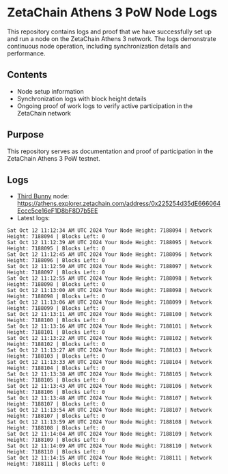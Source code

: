 # ZetaChain Athens 3 PoW Node Logs
This repository contains logs and proof that we have successfully set up and run a node on the ZetaChain Athens 3 network. The logs demonstrate continuous node operation, including synchronization details and performance.

## Contents
- Node setup information
- Synchronization logs with block height details
- Ongoing proof of work logs to verify active participation in the ZetaChain network

## Purpose
This repository serves as documentation and proof of participation in the ZetaChain Athens 3 PoW testnet.

## Logs

- [Third Bunny](https://thirdbunny.xyz/) node: https://athens.explorer.zetachain.com/address/0x225254d35dE666064Eccc5ce16eF1D8bF8D7b5EE
- Latest logs:
```
Sat Oct 12 11:12:34 AM UTC 2024 Your Node Height: 7188094 | Network Height: 7188094 | Blocks Left: 0
Sat Oct 12 11:12:39 AM UTC 2024 Your Node Height: 7188095 | Network Height: 7188095 | Blocks Left: 0
Sat Oct 12 11:12:45 AM UTC 2024 Your Node Height: 7188096 | Network Height: 7188096 | Blocks Left: 0
Sat Oct 12 11:12:50 AM UTC 2024 Your Node Height: 7188097 | Network Height: 7188097 | Blocks Left: 0
Sat Oct 12 11:12:55 AM UTC 2024 Your Node Height: 7188098 | Network Height: 7188098 | Blocks Left: 0
Sat Oct 12 11:13:00 AM UTC 2024 Your Node Height: 7188098 | Network Height: 7188098 | Blocks Left: 0
Sat Oct 12 11:13:06 AM UTC 2024 Your Node Height: 7188099 | Network Height: 7188099 | Blocks Left: 0
Sat Oct 12 11:13:11 AM UTC 2024 Your Node Height: 7188100 | Network Height: 7188100 | Blocks Left: 0
Sat Oct 12 11:13:16 AM UTC 2024 Your Node Height: 7188101 | Network Height: 7188101 | Blocks Left: 0
Sat Oct 12 11:13:22 AM UTC 2024 Your Node Height: 7188102 | Network Height: 7188102 | Blocks Left: 0
Sat Oct 12 11:13:27 AM UTC 2024 Your Node Height: 7188103 | Network Height: 7188103 | Blocks Left: 0
Sat Oct 12 11:13:33 AM UTC 2024 Your Node Height: 7188104 | Network Height: 7188104 | Blocks Left: 0
Sat Oct 12 11:13:38 AM UTC 2024 Your Node Height: 7188105 | Network Height: 7188105 | Blocks Left: 0
Sat Oct 12 11:13:43 AM UTC 2024 Your Node Height: 7188106 | Network Height: 7188106 | Blocks Left: 0
Sat Oct 12 11:13:48 AM UTC 2024 Your Node Height: 7188107 | Network Height: 7188107 | Blocks Left: 0
Sat Oct 12 11:13:54 AM UTC 2024 Your Node Height: 7188107 | Network Height: 7188107 | Blocks Left: 0
Sat Oct 12 11:13:59 AM UTC 2024 Your Node Height: 7188108 | Network Height: 7188108 | Blocks Left: 0
Sat Oct 12 11:14:04 AM UTC 2024 Your Node Height: 7188109 | Network Height: 7188109 | Blocks Left: 0
Sat Oct 12 11:14:09 AM UTC 2024 Your Node Height: 7188110 | Network Height: 7188110 | Blocks Left: 0
Sat Oct 12 11:14:15 AM UTC 2024 Your Node Height: 7188111 | Network Height: 7188111 | Blocks Left: 0
```
